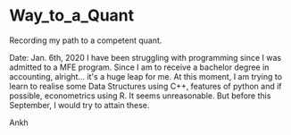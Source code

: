# Way_to_a_Quant
Recording my path to a competent quant. 

Date: Jan. 6th, 2020
I have been struggling with programming since I was admitted to a MFE program. Since I am to receive a bachelor degree in accounting, alright... it's a huge leap for me.
At this moment, I am trying to learn to realise some Data Structures using C++, features of python and if possible, econometrics using R.
It seems unreasonable. But before this September, I would try to attain these.

Ankh
